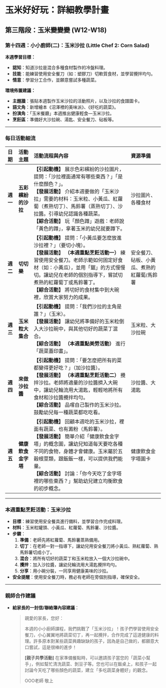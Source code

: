 # 玉米好好玩：詳細教學計畫

## 第三階段：玉米變變變 (W12-W18)
### **第十四週：小小廚師(二)：玉米沙拉 (Little Chef 2: Corn Salad)**

**本週學習目標：**
*   **認知**：知道沙拉是混合多種食材製作的冷盤料理。
*   **技能**：能練習使用安全餐刀（如：塑膠刀）切軟質食材，並學習攪拌均勻。
*   **情意**：學習分工合作，並願意嘗試多種蔬菜。

**環境佈置建議：**
*   **主題牆**：張貼本週製作玉米沙拉的活動照片，以及沙拉的食譜圖卡。
*   **語文角**：新增繪本《沼澤裡的美味派》、《好吃的蔬菜》。
*   **扮演角**：「玉米餐廳」本週推出健康輕食—玉米沙拉。
*   **烹飪區**：準備好大沙拉碗、湯匙、安全餐刀、砧板等。

---

### **每日活動細流**

| 日期 | 活動主題 | 活動流程與內容 | 資源準備 |
| :--- | :--- | :--- | :--- |
| **週一** | **五彩繽紛的沙拉** | **【引起動機】** 展示色彩繽紛的沙拉圖片，提問：「沙拉裡面通常有哪些東西？」「是什麼顏色？」。<br> **【發展活動】** 介紹本週要做的「玉米沙拉」需要的材料：玉米粒、小黃瓜、紅蘿蔔（煮熟切丁）、馬鈴薯（蒸熟切丁）、沙拉醬。引導幼兒認識各種蔬菜。<br> **【綜合活動】** 玩「顏色蹲」遊戲：老師說「黃色的蹲」，拿著玉米的幼兒就要蹲下。 | 沙拉圖片、各種食材 |
| **週二** | **切切樂** | **【引起動機】** 提問：「小黃瓜要怎麼放進沙拉裡？」（要切小塊）。<br> **【發展活動】** **（本週重點烹飪活動一）** 練習使用安全餐刀。老師示範如何固定好食材（如：小黃瓜），並用「鋸」的方式慢慢切。讓幼兒在老師的個別指導下，嘗試切煮熟的紅蘿蔔丁或馬鈴薯丁。<br> **【綜合活動】** 將切好的食材集中到大碗裡，欣賞大家努力的成果。 | 安全餐刀、砧板、小黃瓜、煮熟的紅蘿蔔/馬鈴薯 |
| **週三** | **玉米粒大集合** | **【引起動機】** 提問：「我們沙拉的主角是誰？」（玉米）。<br> **【發展活動】** 讓幼兒將準備好的玉米粒倒入大沙拉碗中，與其他切好的蔬菜丁混合。<br> **【綜合活動】** **（本週重點美勞活動）** 進行「蔬菜蓋印畫」。 | 玉米粒、大沙拉碗 |
| **週四** | **來做沙拉醬** | **【引起動機】** 提問：「要怎麼把所有的菜都變得更好吃？」（加沙拉醬）。<br> **【發展活動】** **（本週重點烹飪活動二）** 攪拌沙拉。老師將適量的沙拉醬擠入大碗中，讓幼兒輪流用大湯匙，輕輕地將所有食材和沙拉醬攪拌均勻。<br> **【綜合活動】** 品嚐自己製作的玉米沙拉。鼓勵幼兒每一種蔬菜都吃吃看。 | 沙拉醬、大湯匙 |
| **週五** | **健康飲食金字塔** | **【引起動機】** 回顧本週吃的玉米沙拉，裡面有蔬菜、也有澱粉（馬鈴薯）。<br> **【發展活動】** 簡單介紹「健康飲食金字塔」的概念圖，讓幼兒知道每天要吃各種不同的食物，身體才會健康。玉米屬於五穀根莖類，跟飯飯一樣，可以提供我們能量。<br> **【綜合活動】** 討論：「你今天吃了金字塔裡的哪些東西？」幫助幼兒建立均衡飲食的初步概念。 | 健康飲食金字塔圖卡 |

---

### **本週重點烹飪活動：玉米沙拉**
*   **目標**：練習使用安全餐具進行備料，並學習合作完成料理。
*   **材料**：玉米粒罐頭、小黃瓜、紅蘿蔔、馬鈴薯、沙拉醬。
*   **步驟**：
    1.  **準備**：老師先將紅蘿蔔、馬鈴薯蒸熟備用。
    2.  **切丁**：在老師一對一指導下，讓幼兒用安全餐刀將小黃瓜、熟紅蘿蔔、熟馬鈴薯切成小丁。
    3.  **混合**：將所有切好的蔬菜丁和玉米粒放入一個大沙拉碗中。
    4.  **攪拌**：加入沙拉醬，讓幼兒輪流用大湯匙攪拌均勻。
    5.  **分享**：用小碗分裝，一同享用健康美味的沙拉。
*   **安全提醒**：使用安全餐刀時，務必有老師在旁個別指導，確保安全。

---

### **親師合作建議**
*   **給家長的一封信/聯絡簿內容建議**：
    > 親愛的家長，您好：
    >
    > 本週的小小廚師課程，我們挑戰了「玉米沙拉」！孩子們學習使用安全餐刀，小心翼翼地將蔬菜切丁，再一起攪拌，合作完成了這道健康的料理。許多原本對某些蔬菜興趣缺缺的孩子，因為是自己做的，都願意大口嘗試，這是很棒的進步！
    >
    > **[親子共學活動]**
    > 在家準備餐點時，可以邀請孩子當您的「蔬菜小幫手」，例如幫忙清洗蔬菜、剝豆子等。您也可以在飯桌上，和孩子一起討論今天吃了哪些顏色的蔬菜，建立「多吃蔬菜身體好」的觀念。
    >
    > OOO老師 敬上
